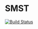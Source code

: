 # SMST

[![Build Status](https://travis-ci.org/divanvisagie/SMST.svg?branch=master)](https://travis-ci.org/divanvisagie/SMST)
